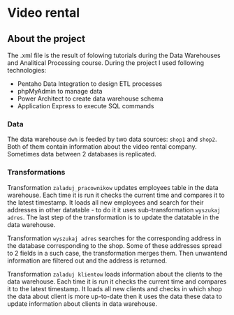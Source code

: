 # Video rental
## About the project
The .xml file is the result of folowing tutorials during the Data Warehouses and Analitical Processing course. During the project I used following technologies:

* Pentaho Data Integration to design ETL processes
* phpMyAdmin to manage data
* Power Architect to create data warehouse schema
* Application Express to execute SQL commands

### Data
The data warehouse `dwh` is feeded by two data sources: `shop1` and `shop2`. Both of them contain information about the video rental company. Sometimes data between 2 databases is replicated.

### Transformations
Transformation `zaladuj_pracownikow` updates employees table in the data warehouse. Each time it is run it checks the current time and compares it to the latest timestamp. It loads all new employees and search for their addresses in other datatable - to do it it uses sub-transformation `wyszukaj adres`. The last step of the transformation is to update the datatable in the data warehouse.

Transformation `wyszukaj adres` searches for the corresponding address in the database corresponding to the shop. Some of these addresses spread to 2 fields in a such case, the transformation merges them. Then unwantend information are filtered out and the address is returned.

Transformation `zaladuj klientow` loads information about the clients to the data warehouse. Each time it is run it checks the current time and compares it to the latest timestamp. It loads all new clients and checks in which shop the data about client is more up-to-date then it uses the data these data to update information about clients in data warehouse.




